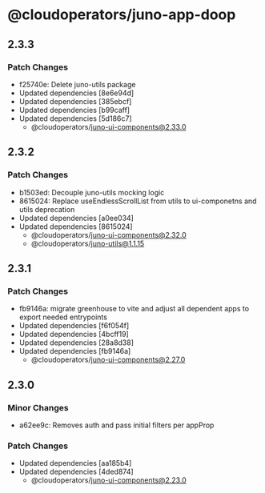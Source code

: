# @cloudoperators/juno-app-doop

## 2.3.3

### Patch Changes

- f25740e: Delete juno-utils package
- Updated dependencies [8e6e94d]
- Updated dependencies [385ebcf]
- Updated dependencies [b99caff]
- Updated dependencies [5d186c7]
  - @cloudoperators/juno-ui-components@2.33.0

## 2.3.2

### Patch Changes

- b1503ed: Decouple juno-utils mocking logic
- 8615024: Replace useEndlessScrollList from utils to ui-componetns and utils deprecation
- Updated dependencies [a0ee034]
- Updated dependencies [8615024]
  - @cloudoperators/juno-ui-components@2.32.0
  - @cloudoperators/juno-utils@1.1.15

## 2.3.1

### Patch Changes

- fb9146a: migrate greenhouse to vite and adjust all dependent apps to export needed entrypoints
- Updated dependencies [f6f054f]
- Updated dependencies [4bcff19]
- Updated dependencies [28a8d38]
- Updated dependencies [fb9146a]
  - @cloudoperators/juno-ui-components@2.27.0

## 2.3.0

### Minor Changes

- a62ee9c: Removes auth and pass initial filters per appProp

### Patch Changes

- Updated dependencies [aa185b4]
- Updated dependencies [4ded874]
  - @cloudoperators/juno-ui-components@2.23.0
